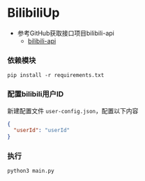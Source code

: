 # BilibiliUp

* 参考GitHub获取接口项目bilibili-api
  * [bilibili-api](https://github.com/MoyuScript/bilibili-api)

### 依赖模块
```shell
pip install -r requirements.txt
```

### 配置bilibili用户ID

新建配置文件 ``user-config.json``，配置以下内容

```json
{
  "userId": "userId"
}
```


### 执行
```shell
python3 main.py
```